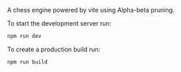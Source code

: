 A chess engine powered by vite using Alpha-beta pruning.

To start the development server run:
```bash
npm run dev
```

To create a production build run:
```bash
npm run build
```